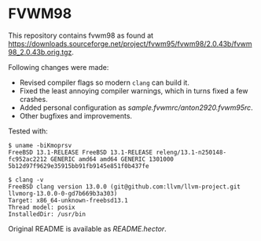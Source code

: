 # FVWM98

This repository contains fvwm98 as found at https://downloads.sourceforge.net/project/fvwm95/fvwm98/2.0.43b/fvwm98_2.0.43b.orig.tgz.

Following changes were made:

- Revised compiler flags so modern `clang` can build it.
- Fixed the least annoying compiler warnings, which in turns fixed a few crashes.
- Added personal configuration as _sample.fvwmrc/anton2920.fvwm95rc_.
- Other bugfixes and improvements.

Tested with:

```
$ uname -biKmoprsv
FreeBSD 13.1-RELEASE FreeBSD 13.1-RELEASE releng/13.1-n250148-fc952ac2212 GENERIC amd64 amd64 GENERIC 1301000 5b12d97f9629e35915bb91fb9145e851f0b437fe
```

```
$ clang -v
FreeBSD clang version 13.0.0 (git@github.com:llvm/llvm-project.git llvmorg-13.0.0-0-gd7b669b3a303)
Target: x86_64-unknown-freebsd13.1
Thread model: posix
InstalledDir: /usr/bin
```

Original README is available as _README.hector_.
